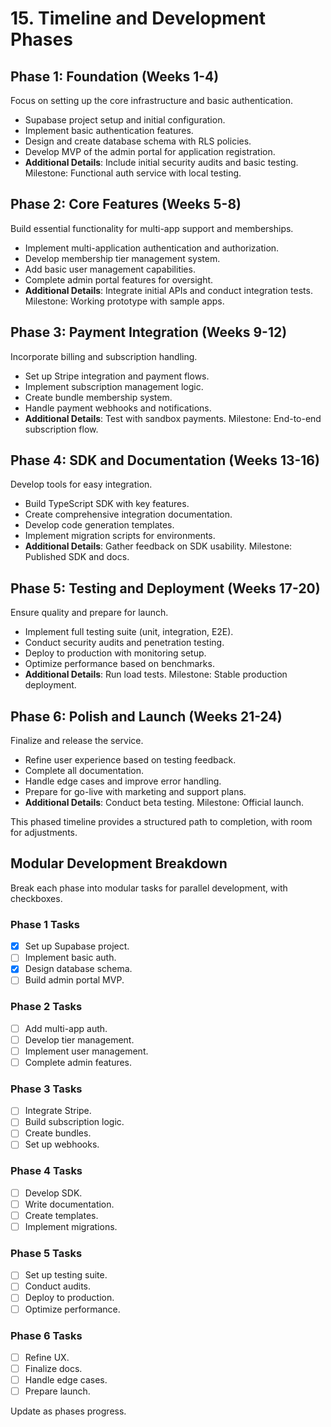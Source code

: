 # 15. Timeline and Development Phases

## Phase 1: Foundation (Weeks 1-4)
Focus on setting up the core infrastructure and basic authentication.

- Supabase project setup and initial configuration.
- Implement basic authentication features.
- Design and create database schema with RLS policies.
- Develop MVP of the admin portal for application registration.
- **Additional Details**: Include initial security audits and basic testing. Milestone: Functional auth service with local testing.

## Phase 2: Core Features (Weeks 5-8)
Build essential functionality for multi-app support and memberships.

- Implement multi-application authentication and authorization.
- Develop membership tier management system.
- Add basic user management capabilities.
- Complete admin portal features for oversight.
- **Additional Details**: Integrate initial APIs and conduct integration tests. Milestone: Working prototype with sample apps.

## Phase 3: Payment Integration (Weeks 9-12)
Incorporate billing and subscription handling.

- Set up Stripe integration and payment flows.
- Implement subscription management logic.
- Create bundle membership system.
- Handle payment webhooks and notifications.
- **Additional Details**: Test with sandbox payments. Milestone: End-to-end subscription flow.

## Phase 4: SDK and Documentation (Weeks 13-16)
Develop tools for easy integration.

- Build TypeScript SDK with key features.
- Create comprehensive integration documentation.
- Develop code generation templates.
- Implement migration scripts for environments.
- **Additional Details**: Gather feedback on SDK usability. Milestone: Published SDK and docs.

## Phase 5: Testing and Deployment (Weeks 17-20)
Ensure quality and prepare for launch.

- Implement full testing suite (unit, integration, E2E).
- Conduct security audits and penetration testing.
- Deploy to production with monitoring setup.
- Optimize performance based on benchmarks.
- **Additional Details**: Run load tests. Milestone: Stable production deployment.

## Phase 6: Polish and Launch (Weeks 21-24)
Finalize and release the service.

- Refine user experience based on testing feedback.
- Complete all documentation.
- Handle edge cases and improve error handling.
- Prepare for go-live with marketing and support plans.
- **Additional Details**: Conduct beta testing. Milestone: Official launch.

This phased timeline provides a structured path to completion, with room for adjustments.

## Modular Development Breakdown
Break each phase into modular tasks for parallel development, with checkboxes.

### Phase 1 Tasks
- [x] Set up Supabase project.
- [ ] Implement basic auth.
- [x] Design database schema.
- [ ] Build admin portal MVP.

### Phase 2 Tasks
- [ ] Add multi-app auth.
- [ ] Develop tier management.
- [ ] Implement user management.
- [ ] Complete admin features.

### Phase 3 Tasks
- [ ] Integrate Stripe.
- [ ] Build subscription logic.
- [ ] Create bundles.
- [ ] Set up webhooks.

### Phase 4 Tasks
- [ ] Develop SDK.
- [ ] Write documentation.
- [ ] Create templates.
- [ ] Implement migrations.

### Phase 5 Tasks
- [ ] Set up testing suite.
- [ ] Conduct audits.
- [ ] Deploy to production.
- [ ] Optimize performance.

### Phase 6 Tasks
- [ ] Refine UX.
- [ ] Finalize docs.
- [ ] Handle edge cases.
- [ ] Prepare launch.

Update as phases progress.